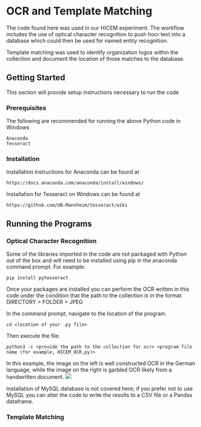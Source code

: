 # OCR and Template Matching
The code found here was used in our HICEM experiment. The workflow includes the use of optical character recognition to push hocr text into a database which could then be used for named entity recognition.

Template matching was used to identify organization logos within the collection and document the location of those matches to the database.

## Getting Started
This section will provide setup instructions necessary to run the code

### Prerequisites
The following are recommended for running the above Python code in Windows
```
Anaconda
Tesseract
```

### Installation
Installation instructions for Anaconda can be found at
```
https://docs.anaconda.com/anaconda/install/windows/
```
Installation for Tesseract on Windows can be found at
```
https://github.com/UB-Mannheim/tesseract/wiki
```

## Running the Programs
### Optical Character Recognition
Some of the libraries imported in the code are not packaged with Python out of the box and will need to be installed using pip in the anaconda command prompt. For example:
```
pip install pytesseract
```
Once your packages are installed you can perform the OCR written in this code under the condition that the path to the collection is in the format DIRECTORY > FOLDER > JPEG

In the command prompt, navigate to the location of the program.
```
cd <location of your .py file>
```
Then execute the file.
```
python3 -c <provide the path to the collection for ocr> <program file name (for example, HICEM_OCR.py)>
```
In this example, the image on the left is well constructed OCR in the German language, while the image on the right is garbled OCR likely from a handwritten document.
![](ocr.jpeg)

Installation of MySQL database is not covered here; if you prefer not to use MySQL you can alter the code to write the results to a CSV file or a Pandas dataframe.

### Template Matching
